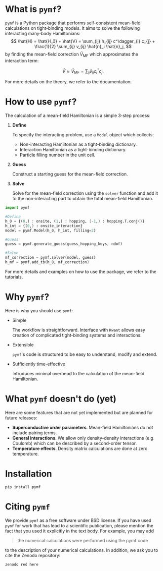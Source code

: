 # What is `pymf`?

`pymf` is a Python package that performs self-consistent mean-field calculations on tight-binding models.
It aims to solve the following interacting many-body Hamiltonians:
$$
\hat{H} = \hat{H_0} + \hat{V} = \sum_{ij} h_{ij} c^\dagger_{i} c_{j} + \frac{1}{2} \sum_{ij} v_{ij} \hat{n}_i \hat{n}_j,
$$
by finding the mean-field correction $\hat{V}_{\text{MF}}$ which approximates the interaction term:

$$
\hat{V} \approx \hat{V}_{\text{MF}} = \sum_{ij} \tilde{v}_{ij} c^\dagger_{i} c_{j}.
$$

For more details on the theory, we refer to the documentation.
# How to use `pymf`?

The calculation of a mean-field Hamiltonian is a simple 3-step process:

1. **Define**

    To specify the interacting problem, use a `Model` object which collects:
    - Non-interacting Hamiltonian as a tight-binding dictionary.
    - Interaction Hamiltonian as a tight-binding dictionary.
    - Particle filling number in the unit cell.
2. **Guess**

    Construct a starting guess for the mean-field correction.

3. **Solve**

    Solve for the mean-field correction using the `solver` function and add it to the non-interacting part to obtain the total mean-field Hamiltonian.

```python
import pymf

#Define
h_0 = {(0,) : onsite, (1,) : hopping, (-1,) : hopping.T.conj()}
h_int = {(0,) : onsite_interaction}
model = pymf.Model(h_0, h_int, filling=2)

#Guess
guess = pymf.generate_guess(guess_hopping_keys, ndof)

#Solve
mf_correction = pymf.solver(model, guess)
h_mf = pymf.add_tb(h_0, mf_correction)
```

For more details and examples on how to use the package, we refer to the tutorials.

# Why `pymf`?

Here is why you should use `pymf`:

* Simple

    The workflow is straightforward.
    Interface with `Kwant` allows easy creation of complicated tight-binding systems and interactions.

* Extensible

    `pymf`'s code is structured to be easy to understand, modify and extend.

* Sufficiently time-effective

    Introduces minimal overhead to the calculation of the mean-field Hamiltonian.


# What `pymf` doesn't do (yet)

Here are some features that are not yet implemented but are planned for future releases:

- **Superconductive order parameters**. Mean-field Hamiltonians do not include pairing terms.
- **General interactions**. We allow only density-density interactions (e.g. Coulomb) which can be described by a second-order tensor.
- **Temperature effects**. Density matrix calculations are done at zero temperature.

# Installation

```
pip install pymf
```

# Citing `pymf`

We provide `pymf` as a free software under BSD license. If you have used `pymf` for work that has lead to a scientific publication, please mention the fact that you used it explicitly in the text body. For example, you may add

> the numerical calculations were performed using the pymf code

to the description of your numerical calculations. In addition, we ask you to cite the Zenodo repository:

```
zenodo red here
```
